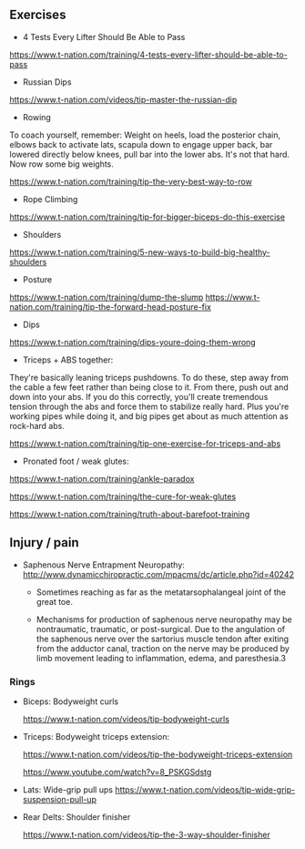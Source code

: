 ## Exercises

- 4 Tests Every Lifter Should Be Able to Pass

https://www.t-nation.com/training/4-tests-every-lifter-should-be-able-to-pass

- Russian Dips

https://www.t-nation.com/videos/tip-master-the-russian-dip

- Rowing

To coach yourself, remember: Weight on heels, load the posterior chain, elbows
back to activate lats, scapula down to engage upper back, bar lowered directly
below knees, pull bar into the lower abs. It's not that hard. Now row some big
weights.

https://www.t-nation.com/training/tip-the-very-best-way-to-row

- Rope Climbing

https://www.t-nation.com/training/tip-for-bigger-biceps-do-this-exercise

- Shoulders

https://www.t-nation.com/training/5-new-ways-to-build-big-healthy-shoulders

- Posture

https://www.t-nation.com/training/dump-the-slump
https://www.t-nation.com/training/tip-the-forward-head-posture-fix

- Dips

https://www.t-nation.com/training/dips-youre-doing-them-wrong

- Triceps + ABS together:

They're basically leaning triceps pushdowns. To do these, step away from the
cable a few feet rather than being close to it. From there, push out and down
into your abs. If you do this correctly, you'll create tremendous tension
through the abs and force them to stabilize really hard. Plus you're working
pipes while doing it, and big pipes get about as much attention as rock-hard
abs.

https://www.t-nation.com/training/tip-one-exercise-for-triceps-and-abs

- Pronated foot / weak glutes:

https://www.t-nation.com/training/ankle-paradox

https://www.t-nation.com/training/the-cure-for-weak-glutes

https://www.t-nation.com/training/truth-about-barefoot-training

## Injury / pain

- Saphenous Nerve Entrapment Neuropathy: http://www.dynamicchiropractic.com/mpacms/dc/article.php?id=40242

    * Sometimes reaching as far as the metatarsophalangeal joint of the great
      toe.

    * Mechanisms for production of saphenous nerve neuropathy may be
      nontraumatic, traumatic, or post-surgical. Due to the angulation of the
      saphenous nerve over the sartorius muscle tendon after exiting from the
      adductor canal, traction on the nerve may be produced by limb movement
      leading to inflammation, edema, and paresthesia.3

### Rings

- Biceps: Bodyweight curls

  https://www.t-nation.com/videos/tip-bodyweight-curls

- Triceps: Bodyweight triceps extension:

  https://www.t-nation.com/videos/tip-the-bodyweight-triceps-extension

  https://www.youtube.com/watch?v=8_PSKGSdstg

- Lats: Wide-grip pull ups
  https://www.t-nation.com/videos/tip-wide-grip-suspension-pull-up

- Rear Delts: Shoulder finisher

  https://www.t-nation.com/videos/tip-the-3-way-shoulder-finisher
